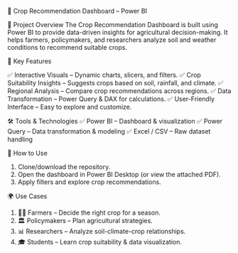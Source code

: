 🌱 Crop Recommendation Dashboard – Power BI

📌 Project Overview
The Crop Recommendation Dashboard is built using Power BI to provide data-driven insights for agricultural decision-making.
It helps farmers, policymakers, and researchers analyze soil and weather conditions to recommend suitable crops.

🎯 Key Features

✅ Interactive Visuals – Dynamic charts, slicers, and filters.
✅ Crop Suitability Insights – Suggests crops based on soil, rainfall, and climate.
✅ Regional Analysis – Compare crop recommendations across regions.
✅ Data Transformation – Power Query & DAX for calculations.
✅ User-Friendly Interface – Easy to explore and customize.

🛠️ Tools & Technologies
✅ Power BI – Dashboard & visualization
✅ Power Query  – Data transformation & modeling
✅ Excel / CSV – Raw dataset handling

🚀 How to Use
1. Clone/download the repository.
2. Open the dashboard in Power BI Desktop (or view the attached PDF).
3. Apply filters and explore crop recommendations.

🌍 Use Cases
1. 👨‍🌾 Farmers – Decide the right crop for a season.
2. 🏛 Policymakers – Plan agricultural strategies.
3. 📊 Researchers – Analyze soil-climate-crop relationships.
4. 🎓 Students – Learn crop suitability & data visualization.
